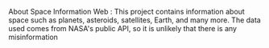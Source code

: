 About Space Information Web : This project contains information about space such
              as planets, asteroids, satellites, Earth, and many more. The data
              used comes from NASA's public API, so it is unlikely that there is
              any misinformation
